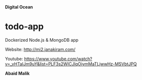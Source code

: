 
**Digital Ocean**

# todo-app
Dockerized Node.js &amp; MongoDB app 

Website: http://mi2.janakiram.com/

Youtube: https://www.youtube.com/watch?v=_vHTaIJm9uY&list=PLF3s2WICJlqOiymMaTLjwwHz-MSVbtJPQ

**Abaid Malik**
